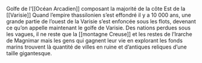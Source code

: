 Golfe de l'[[Océan Arcadien]] composant la majorité de la côte Est de la [[Varisie]]
Quand l’empire thassilonien s’est effondré il y a 10 000 ans, une grande partie de l’ouest de la Varisie s’est enfoncée sous les flots, devenant ce qu’on appelle maintenant le golfe de Varisie. Des nations perdues sous les vagues, il ne reste que la [[montagne Creuse]] et les restes de l’Irarche de Magnimar mais les gens qui gagnent leur vie en explorant les fonds marins trouvent là quantité de villes en ruine et d’antiques reliques d’une taille gigantesque.